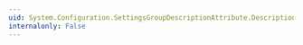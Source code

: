 ```yaml
---
uid: System.Configuration.SettingsGroupDescriptionAttribute.Description
internalonly: False
---
```

